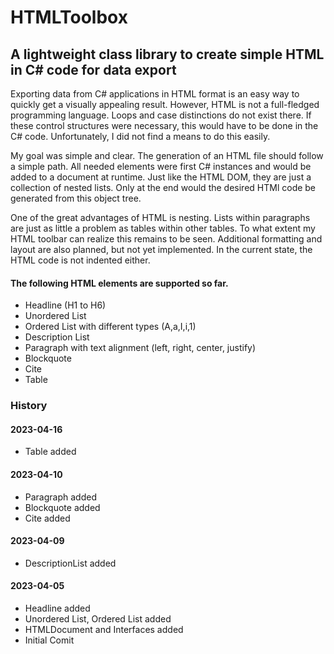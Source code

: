 ﻿# HTMLToolbox
## A lightweight class library to create simple HTML in C# code for data export

Exporting data from C# applications in HTML format is an easy way to quickly get a visually appealing result. However, HTML is not a full-fledged programming language. Loops and case distinctions do not exist there. If these control structures were necessary, this would have to be done in the C# code. Unfortunately, I did not find a means to do this easily. 

My goal was simple and clear. The generation of an HTML file should follow a simple path. All needed elements were first C# instances and would be added to a document at runtime. Just like the HTML DOM, they are just a collection of nested lists. Only at the end would the desired HTMl code be generated from this object tree.

One of the great advantages of HTML is nesting. Lists within paragraphs are just as little a problem as tables within other tables. To what extent my HTML toolbar can realize this remains to be seen. Additional formatting and layout are also planned, but not yet implemented. In the current state, the HTML code is not indented either.

#### The following HTML elements are supported so far.
- Headline (H1 to H6)
- Unordered List
- Ordered List with different types (A,a,I,i,1)
- Description List
- Paragraph with text alignment (left, right, center, justify)
- Blockquote
- Cite
- Table

### History

#### 2023-04-16
- Table added

#### 2023-04-10
- Paragraph added
- Blockquote added
- Cite added

#### 2023-04-09
- DescriptionList added

#### 2023-04-05
- Headline added
- Unordered List, Ordered List added
- HTMLDocument and Interfaces added
- Initial Comit
